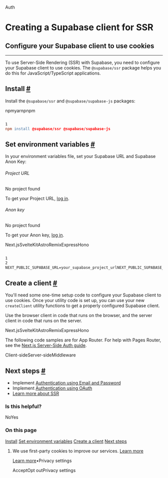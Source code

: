 Auth

# Creating a Supabase client for SSR

## Configure your Supabase client to use cookies

* * *

To use Server-Side Rendering (SSR) with Supabase, you need to configure your Supabase client to use cookies. The `@supabase/ssr` package helps you do this for JavaScript/TypeScript applications.

## Install [\#](https://supabase.com/docs/guides/auth/server-side/creating-a-client\#install)

Install the `@supabase/ssr` and `@supabase/supabase-js` packages:

npmyarnpnpm

```flex

1
npm install @supabase/ssr @supabase/supabase-js
```

## Set environment variables [\#](https://supabase.com/docs/guides/auth/server-side/creating-a-client\#set-environment-variables)

In your environment variables file, set your Supabase URL and Supabase Anon Key:

###### Project URL

No project found

To get your Project URL, [log in](https://supabase.com/dashboard).

###### Anon key

No project found

To get your Anon key, [log in](https://supabase.com/dashboard).

Next.jsSvelteKitAstroRemixExpressHono

```flex

1
2
NEXT_PUBLIC_SUPABASE_URL=your_supabase_project_urlNEXT_PUBLIC_SUPABASE_ANON_KEY=your_supabase_anon_key
```

## Create a client [\#](https://supabase.com/docs/guides/auth/server-side/creating-a-client\#create-a-client)

You'll need some one-time setup code to configure your Supabase client to use cookies. Once your utility code is set up, you can use your new `createClient` utility functions to get a properly configured Supabase client.

Use the browser client in code that runs on the browser, and the server client in code that runs on the server.

Next.jsSvelteKitAstroRemixExpressHono

The following code samples are for App Router. For help with Pages Router, see the [Next.js Server-Side Auth guide](https://supabase.com/docs/guides/auth/server-side/nextjs?queryGroups=router&router=pages).

Client-sideServer-sideMiddleware

## Next steps [\#](https://supabase.com/docs/guides/auth/server-side/creating-a-client\#next-steps)

- Implement [Authentication using Email and Password](https://supabase.com/docs/guides/auth/server-side/email-based-auth-with-pkce-flow-for-ssr)
- Implement [Authentication using OAuth](https://supabase.com/docs/guides/auth/server-side/oauth-with-pkce-flow-for-ssr)
- [Learn more about SSR](https://supabase.com/docs/guides/auth/server-side-rendering)

### Is this helpful?

NoYes

### On this page

[Install](https://supabase.com/docs/guides/auth/server-side/creating-a-client#install) [Set environment variables](https://supabase.com/docs/guides/auth/server-side/creating-a-client#set-environment-variables) [Create a client](https://supabase.com/docs/guides/auth/server-side/creating-a-client#create-a-client) [Next steps](https://supabase.com/docs/guides/auth/server-side/creating-a-client#next-steps)

1. We use first-party cookies to improve our services. [Learn more](https://supabase.com/privacy#8-cookies-and-similar-technologies-used-on-our-european-services)



   [Learn more](https://supabase.com/privacy#8-cookies-and-similar-technologies-used-on-our-european-services)•Privacy settings





   AcceptOpt outPrivacy settings